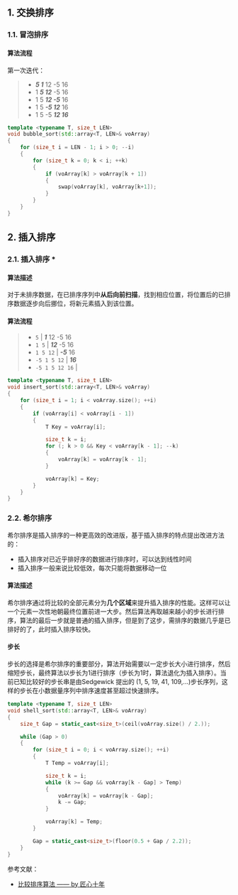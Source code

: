 ## 1. 交换排序
### 1.1. 冒泡排序
#### 算法流程
第一次迭代：
> * ***5 1*** 12 -5 16
> * 1 ***5 12*** -5 16
> * 1 5 ***12 -5*** 16
> * 1 5 ***-5 12*** 16
> * 1 5 -5 ***12 16***

```C++
template <typename T, size_t LEN>
void bubble_sort(std::array<T, LEN>& voArray)
{
	for (size_t i = LEN - 1; i > 0; --i)
	{
		for (size_t k = 0; k < i; ++k)
		{
			if (voArray[k] > voArray[k + 1])
			{
				swap(voArray[k], voArray[k+1]);
			}
		}
	}
}
```


## 2. 插入排序
### 2.1. 插入排序 *
#### 算法描述
对于未排序数据，在已排序序列中**从后向前扫描**，找到相应位置，将位置后的已排序数据逐步向后挪位，将新元素插入到该位置。
#### 算法流程
> * `5` | ***1*** 12 -5 16
> * `1 5` | ***12*** -5 16
> * `1 5 12` | ***-5*** 16
> * `-5 1 5 12` | ***16*** 
> * `-5 1 5 12 16` |

```C++
template <typename T, size_t LEN>
void insert_sort(std::array<T, LEN>& voArray)
{
	for (size_t i = 1; i < voArray.size(); ++i)
	{
		if (voArray[i] < voArray[i - 1])
		{
			T Key = voArray[i];

			size_t k = i;
			for (; k > 0 && Key < voArray[k - 1]; --k)
			{
				voArray[k] = voArray[k - 1];
			}

			voArray[k] = Key;
		}
	}
}
```

### 2.2. 希尔排序
希尔排序是插入排序的一种更高效的改进版，基于插入排序的特点提出改进方法的：
* 插入排序对已近乎排好序的数据进行排序时，可以达到线性时间
* 插入排序一般来说比较低效，每次只能将数据移动一位
#### 算法描述
希尔排序通过将比较的全部元素分为**几个区域**来提升插入排序的性能。这样可以让一个元素一次性地朝最终位置前进一大步。然后算法再取越来越小的步长进行排序，算法的最后一步就是普通的插入排序，但是到了这步，需排序的数据几乎是已排好的了，此时插入排序较快。
#### 步长
步长的选择是希尔排序的重要部分，算法开始需要以一定步长大小进行排序，然后缩短步长，最终算法以步长为1进行排序（步长为1时，算法退化为插入排序）。当前已知比较好的步长串是由Sedgewick 提出的 (1, 5, 19, 41, 109,...)步长序列，这样的步长在小数据量序列中排序速度甚至超过快速排序。
```C++
template <typename T, size_t LEN>
void shell_sort(std::array<T, LEN>& voArray)
{
	size_t Gap = static_cast<size_t>(ceil(voArray.size() / 2.));

	while (Gap > 0)
	{
		for (size_t i = 0; i < voArray.size(); ++i)
		{
			T Temp = voArray[i];

			size_t k = i;
			while (k >= Gap && voArray[k - Gap] > Temp)
			{
				voArray[k] = voArray[k - Gap];
				k -= Gap;
			}

			voArray[k] = Temp;
		}

		Gap = static_cast<size_t>(floor(0.5 + Gap / 2.2));
	}
}
```


参考文献：
* [比较排序算法 —— by 匠心十年](http://www.cnblogs.com/gaochundong/p/comparison_sorting_algorithms.html)
